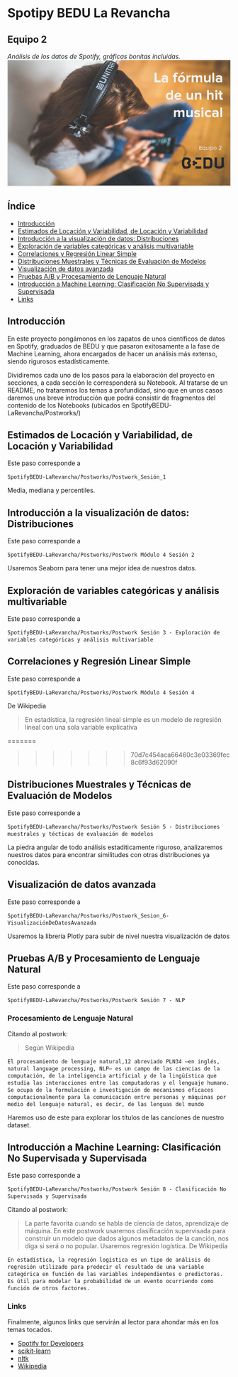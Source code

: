 # Spotipy BEDU La Revancha
## Equipo 2 
*Análisis de los datos de Spotify, gráficas bonitas incluidas.* 
<img src = 'beduequipo2.png'>
## Índice
- [Introducción](#introduccion)
- [Estimados de Locación y Variabilidad, de Locación y Variabilidad](#estimados)
- [Introducción a la visualización de datos: Distribuciones](#distribuciones)
- [Exploración de variables categóricas y análisis multivariable](#exploracion)
- [Correlaciones y Regresión Linear Simple](#correlacion)
- [Distribuciones Muestrales y Técnicas de Evaluación de Modelos](#evaluacion)
- [Visualización de datos avanzada](#visualizacion)  
- [Pruebas A/B y Procesamiento de Lenguaje Natural](#abnlp)
- [Introducción a Machine Learning: Clasificación No Supervisada y Supervisada](#machinelearning)
- [Links](#links)
<a name="introduccion"></a>
## Introducción
En este proyecto pongámonos en los zapatos de unos científicos de datos en Spotify, graduados de BEDU y que pasaron exitosamente a la fase de Machine Learning, ahora encargados de hacer un análisis más extenso, siendo rigurosos estadísticamente.

Dividiremos cada uno de los pasos para la elaboración del proyecto en secciones, a cada sección le corresponderá su Notebook.
Al tratarse de un README, no trataremos los temas a profundidad, sino que en unos casos daremos una breve introducción que podrá consistir de fragmentos del contenido de los Notebooks (ubicados en SpotifyBEDU-LaRevancha/Postworks/)

<a name="estimados"></a>
## Estimados de Locación y Variabilidad, de Locación y Variabilidad

Este paso corresponde a
```
SpotifyBEDU-LaRevancha/Postworks/Postwork_Sesión_1
```  
Media, mediana y percentiles.


<a name="distribuciones"></a>
## Introducción a la visualización de datos: Distribuciones
Este paso corresponde a
```
SpotifyBEDU-LaRevancha/Postworks/Postwork Módulo 4 Sesión 2
```
Usaremos Seaborn para tener una mejor idea de nuestros datos. 


<a name="exploracion"></a>
## Exploración de variables categóricas y análisis multivariable

Este paso corresponde a
```
SpotifyBEDU-LaRevancha/Postworks/Postwork Sesión 3 - Exploración de variables categóricas y análisis multivariable
```
 

<a name="correlacion"></a>
## Correlaciones y Regresión Linear Simple
Este paso corresponde a
```
SpotifyBEDU-LaRevancha/Postworks/Postwork Módulo 4 Sesión 4
```
De Wikipedia
> En estadística, la regresión lineal simple es un modelo de regresión lineal con una sola variable explicativa

=======

<a name="evaluacion"></a>
>>>>>>> 70d7c454aca66460c3e03369fec8c6f93d62090f
## Distribuciones Muestrales y Técnicas de Evaluación de Modelos

Este paso corresponde a
```
SpotifyBEDU-LaRevancha/Postworks/Postwork Sesión 5 - Distribuciones muestrales y técticas de evaluación de modelos
```
La piedra angular de todo análisis estadíticamente riguroso, analizaremos nuestros datos para encontrar similitudes con otras distribuciones ya conocidas.
<a name="visualizacion"></a>
## Visualización de datos avanzada  

Este paso corresponde a
```
SpotifyBEDU-LaRevancha/Postworks/Postwork_Sesion_6-VisualizaciónDeDatosAvanzada
```
Usaremos la librería Plotly para subir de nivel nuestra visualización de datos

<a name="abnlp"></a>
## Pruebas A/B y Procesamiento de Lenguaje Natural

Este paso corresponde a
```
SpotifyBEDU-LaRevancha/Postworks/Postwork Sesión 7 - NLP
```
### Procesamiento de Lenguaje Natural

Citando al postwork:
> Según Wikipedia

    El procesamiento de lenguaje natural,1​2​ abreviado PLN3​4​ —en inglés, natural language processing, NLP— es un campo de las ciencias de la computación, de la inteligencia artificial y de la lingüística que estudia las interacciones entre las computadoras y el lenguaje humano. Se ocupa de la formulación e investigación de mecanismos eficaces computacionalmente para la comunicación entre personas y máquinas por medio del lenguaje natural, es decir, de las lenguas del mundo
    
   Haremos uso de este para explorar los títulos de las canciones de nuestro dataset.

<a name="machinelearning"></a>
## Introducción a Machine Learning: Clasificación No Supervisada y Supervisada

Este paso corresponde a
```
SpotifyBEDU-LaRevancha/Postworks/Postwork Sesión 8 - Clasificación No Supervisada y Supervisada
```
Citando al postwork:
> La parte favorita cuando se habla de ciencia de datos, aprendizaje de máquina. En este postwork usaremos clasificación supervisada para construir un modelo que dados algunos metadatos de la canción, nos diga si será o no popular. Usaremos regresión logística.
De Wikipedia

    En estadística, la regresión logística es un tipo de análisis de regresión utilizado para predecir el resultado de una variable categórica en función de las variables independientes o predictoras. Es útil para modelar la probabilidad de un evento ocurriendo como función de otros factores.

<a name="links"></a>
### Links
Finalmente, algunos links que servirán al lector para ahondar más en los temas tocados.
- [Spotify for Developers](https://developer.spotify.com/documentation/web-api/)
- [scikit-learn](https://scikit-learn.org/stable/)
- [nltk](https://www.nltk.org/)
- [Wikipedia](www.wikipedia.org)
